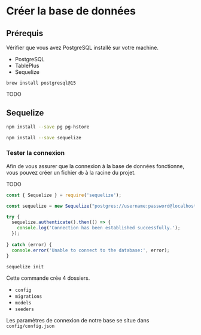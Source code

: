 # Créer la base de données

## Prérequis

Vérifier que vous avez PostgreSQL installé sur votre machine.

- PostgreSQL
- TablePlus
- Sequelize

`brew install postgresql@15`

TODO

## Sequelize

```bash
npm install --save pg pg-hstore
```

```bash
npm install --save sequelize
```

### Tester la connexion

Afin de vous assurer que la connexion à la base de données fonctionne, vous pouvez créer un fichier `db` à la racine du projet.

TODO

```js
const { Sequelize } = require('sequelize');

const sequelize = new Sequelize("postgres://username:password@localhost:5432/postgres");

try {
  sequelize.authenticate().then(() => {
    console.log('Connection has been established successfully.');
  });
  
} catch (error) {
  console.error('Unable to connect to the database:', error);
}
```

```bash
sequelize init
```

Cette commande crée 4 dossiers.

- `config`
- `migrations`
- `models`
- `seeders`

Les paramètres de connexion de notre base se situe dans `config/config.json`

